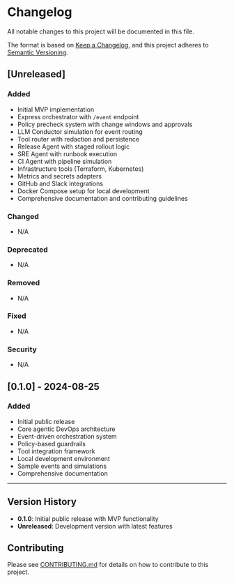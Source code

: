 # Changelog

All notable changes to this project will be documented in this file.

The format is based on [Keep a Changelog](https://keepachangelog.com/en/1.0.0/),
and this project adheres to [Semantic Versioning](https://semver.org/spec/v2.0.0.html).

## [Unreleased]

### Added

- Initial MVP implementation
- Express orchestrator with `/event` endpoint
- Policy precheck system with change windows and approvals
- LLM Conductor simulation for event routing
- Tool router with redaction and persistence
- Release Agent with staged rollout logic
- SRE Agent with runbook execution
- CI Agent with pipeline simulation
- Infrastructure tools (Terraform, Kubernetes)
- Metrics and secrets adapters
- GitHub and Slack integrations
- Docker Compose setup for local development
- Comprehensive documentation and contributing guidelines

### Changed

- N/A

### Deprecated

- N/A

### Removed

- N/A

### Fixed

- N/A

### Security

- N/A

## [0.1.0] - 2024-08-25

### Added

- Initial public release
- Core agentic DevOps architecture
- Event-driven orchestration system
- Policy-based guardrails
- Tool integration framework
- Local development environment
- Sample events and simulations
- Comprehensive documentation

---

## Version History

- **0.1.0**: Initial public release with MVP functionality
- **Unreleased**: Development version with latest features

## Contributing

Please see [CONTRIBUTING.md](CONTRIBUTING.md) for details on how to contribute to this project.
